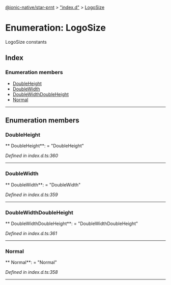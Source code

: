 [@ionic-native/star-prnt](../README.md) > ["index.d"](../modules/_index_d_.md) > [LogoSize](../enums/_index_d_.logosize.md)

# Enumeration: LogoSize

LogoSize constants

## Index

### Enumeration members

* [DoubleHeight](_index_d_.logosize.md#doubleheight)
* [DoubleWidth](_index_d_.logosize.md#doublewidth)
* [DoubleWidthDoubleHeight](_index_d_.logosize.md#doublewidthdoubleheight)
* [Normal](_index_d_.logosize.md#normal)

---

## Enumeration members

<a id="doubleheight"></a>

###  DoubleHeight

** DoubleHeight**:    = "DoubleHeight"

*Defined in index.d.ts:360*

___

<a id="doublewidth"></a>

###  DoubleWidth

** DoubleWidth**:    = "DoubleWidth"

*Defined in index.d.ts:359*

___

<a id="doublewidthdoubleheight"></a>

###  DoubleWidthDoubleHeight

** DoubleWidthDoubleHeight**:    = "DoubleWidthDoubleHeight"

*Defined in index.d.ts:361*

___

<a id="normal"></a>

###  Normal

** Normal**:    = "Normal"

*Defined in index.d.ts:358*

___

